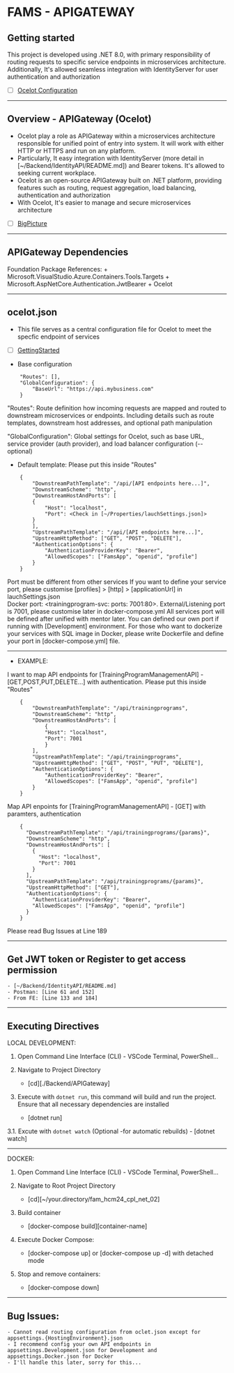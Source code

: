 # FAMS - APIGATEWAY



## Getting started

This project is developed using .NET 8.0, with primary responsibility of routing requests to specific service endpoints in microservices architecture. Additionally, It's allowed seamless integration with IdentityServer for user authentication and authorization

- [ ] [Ocelot Configuration](https://ocelot.readthedocs.io/en/latest/features/configuration.html)


--- 


## Overview - APIGateway (Ocelot)

- Ocelot play a role as APIGateway within a microservices architecture responsible for unified point of entry into system. It will work with either HTTP or HTTPS and run on any platform.
- Particularly, It easy integration with IdentityServer (more detail in [~/Backend/IdentityAPI/README.md]) and Bearer tokens. It's allowed to seeking current workplace.
- Ocelot is an open-source APIGateway built on .NET platform, providing features such as routing, request aggregation, load balancing, authentication and authorization
- With Ocelot, It's easier to manage and secure microservices architecture

- [ ] [BigPicture](https://ocelot.readthedocs.io/en/latest/introduction/bigpicture.html)


---


## APIGateway Dependencies

Foundation Package References:
    + Microsoft.VisualStudio.Azure.Containers.Tools.Targets
    + Microsoft.AspNetCore.Authentication.JwtBearer
    + Ocelot

---

## ocelot.json 

- This file serves as a central configuration file for Ocelot to meet the specfic
endpoint of services

- [ ] [GettingStarted](https://ocelot.readthedocs.io/en/latest/introduction/gettingstarted.html)


- Base configuration

```
    "Routes": [],
    "GlobalConfiguration": {
        "BaseUrl": "https://api.mybusiness.com"
    }
```

"Routes": Route definition how incoming requests are mapped and routed to downstream microservices or endpoints. Including details such as route templates, downstream host addresses, and optional path manipulation

"GlobalConfiguration": Global settings for Ocelot, such as base URL, service provider (auth provider), and load balancer configuration (--optional)




- Default template: Please put this inside "Routes"

```
    {
        "DownstreamPathTemplate": "/api/[API endpoints here...]",
        "DownstreamScheme": "http",
        "DownstreamHostAndPorts": [
        {
            "Host": "localhost",
            "Port": <Check in [~/Properties/lauchSettings.json]>
        }
        ],
        "UpstreamPathTemplate": "/api/[API endpoints here...]",
        "UpstreamHttpMethod": ["GET", "POST", "DELETE"],
        "AuthenticationOptions": {
            "AuthenticationProviderKey": "Bearer",
            "AllowedScopes": ["FamsApp", "openid", "profile"]
        }
    }
```


Port must be different from other services
If you want to define your service port, please customise [profiles] > [http] > [applicationUrl] in lauchSettings.json  
Docker port: <trainingprogram-svc: ports: 7001:80>. External/Listening port is 7001, please customise later in docker-compose.yml
All services port will be defined after unified with mentor later. You can defined our own port if running with [Development] environment. For those who want to dockerize your services with SQL image in Docker, please write Dockerfile and define your port in [docker-compose.yml] file.


---


- EXAMPLE:

I want to map API endpoints for [TrainingProgramManagementAPI] - [GET,POST,PUT,DELETE...]
with authentication. Please put this inside "Routes"

```
    {
        "DownstreamPathTemplate": "/api/trainingprograms",
        "DownstreamScheme": "http",
        "DownstreamHostAndPorts": [
            {
            "Host": "localhost",
            "Port": 7001
            }
        ],
        "UpstreamPathTemplate": "/api/trainingprograms",
        "UpstreamHttpMethod": ["GET", "POST", "PUT", "DELETE"],
        "AuthenticationOptions": {
            "AuthenticationProviderKey": "Bearer",
            "AllowedScopes": ["FamsApp", "openid", "profile"]
        }
    }

```

Map API enpoints for [TrainingProgramManagementAPI] - [GET] with paramters, authentication

```
    {
      "DownstreamPathTemplate": "/api/trainingprograms/{params}",
      "DownstreamScheme": "http",
      "DownstreamHostAndPorts": [
        {
          "Host": "localhost",
          "Port": 7001
        }
      ],
      "UpstreamPathTemplate": "/api/trainingprograms/{params}",
      "UpstreamHttpMethod": ["GET"],
      "AuthenticationOptions": {
        "AuthenticationProviderKey": "Bearer",
        "AllowedScopes": ["FamsApp", "openid", "profile"]
      }
    }
```

Please read Bug Issues at Line 189


--- 


## Get JWT token or Register to get access permission 
    - [~/Backend/IdentityAPI/README.md] 
    - Postman: [Line 61 and 152]
    - From FE: [Line 133 and 184]


--- 


## Executing Directives

LOCAL DEVELOPMENT: 

1. Open Command Line Interface (CLI) - VSCode Terminal, PowerShell...

2. Navigate to Project Directory 
    - [cd][./Backend/APIGateway]

3. Execute with `dotnet run`, this command will build and run the project. Ensure that all necessary dependencies are installed
    - [dotnet run] 

3.1. Excute with `dotnet watch` (Optional -for automatic rebuilds)
    - [dotnet watch]

---

DOCKER: 

1. Open Command Line Interface (CLI) - VSCode Terminal, PowerShell...

2. Navigate to Root Project Directory 
    - [cd][~/your.directory/fam_hcm24_cpl_net_02]

3. Build container
    - [docker-compose build][container-name]

4. Execute Docker Compose: 
    - [docker-compose up] or [docker-compose up -d] with detached mode

5. Stop and remove containers:
    - [docker-compose down]


---

## Bug Issues: 
    - Cannot read routing configuration from oclet.json except for appsettings.{HostingEnvironment}.json 
    - I recommend config your own API endpoints in appsettings.Development.json for Development and appsettings.Docker.json for Docker
    - I'll handle this later, sorry for this... 

